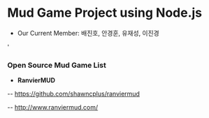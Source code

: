 # Mud Game Project using Node.js

- Our Current Member: 배진호, 안경훈, 유재성, 이진경

'

### Open Source Mud Game List

- **RanvierMUD**
 
-- https://github.com/shawncplus/ranviermud

-- http://www.ranviermud.com/
